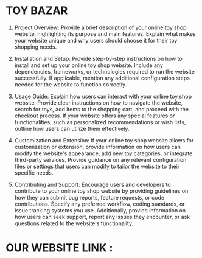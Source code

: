 # TOY BAZAR

1. Project Overview: Provide a brief description of your online toy shop website, highlighting its purpose and main features. Explain what makes your website unique and why users should choose it for their toy shopping needs.

2. Installation and Setup: Provide step-by-step instructions on how to install and set up your online toy shop website. Include any dependencies, frameworks, or technologies required to run the website successfully. If applicable, mention any additional configuration steps needed for the website to function correctly.

3. Usage Guide: Explain how users can interact with your online toy shop website. Provide clear instructions on how to navigate the website, search for toys, add items to the shopping cart, and proceed with the checkout process. If your website offers any special features or functionalities, such as personalized recommendations or wish lists, outline how users can utilize them effectively.

4. Customization and Extension: If your online toy shop website allows for customization or extension, provide information on how users can modify the website's appearance, add new toy categories, or integrate third-party services. Provide guidance on any relevant configuration files or settings that users can modify to tailor the website to their specific needs.

5. Contributing and Support: Encourage users and developers to contribute to your online toy shop website by providing guidelines on how they can submit bug reports, feature requests, or code contributions. Specify any preferred workflow, coding standards, or issue tracking systems you use. Additionally, provide information on how users can seek support, report any issues they encounter, or ask questions related to the website's functionality.

# OUR WEBSITE LINK :
